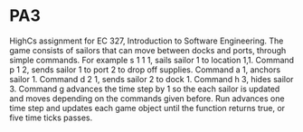 # PA3
HighCs assignment for EC 327, Introduction to Software Engineering. 
The game consists of sailors that can move between docks and ports, through simple commands. For example s 1 1 1, sails sailor 1 to location 1,1. Command p 1 2, sends sailor 1 to port 2 to drop off supplies. Command a 1, anchors sailor 1. Command d 2 1, sends sailor 2 to dock 1. Command h 3, hides sailor 3. Command g advances the time step by 1 so the each sailor is updated and moves depending on the commands given before. Run advances one time step and updates each game object until the function returns true, or five time ticks passes. 